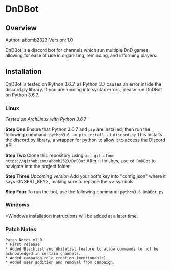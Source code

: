# DnDBot
## Overview
Author: abomb2323
Version: 1.0

DnDBot is a discord bot for channels which run multiple DnD games, allowing for ease of use in organizing, reminding, and informing players.

## Installation
DnDBot is tested on Python 3.6.7, as Python 3.7 causes an error inside the discord.py library. If you are running into syntax errors, please run DnDBot on Python 3.6.7.

### Linux
*Tested on ArchLinux with Python 3.6.7*

**Step One**
Ensure that Python 3.6.7 and `pip` are installed, then run the following command:
`python3.6 -m pip install -U discord.py`
This installs the discord.py library, a wrapper for python to allow it to access the Discord API.

**Step Two**
Clone this repository using `git`:
`git clone https://github.com/abomb2323/DnDBot`
After it finishes, use `cd DnDBot` to navigate into the project folder.

**Step Three**
*Upcoming version* Add your bot's key into "config.json" where it says <INSERT_KEY>, making sure to replace the <> symbols.

**Step Four**
To run the bot, use the following command:
`python3.6 DnDBot.py`

### Windows
*Windows installation instructions will be added at a later time.

### Patch Notes
```
Patch Notes v1.0
* First release
* Added Blacklist and Whitelist feature to allow commands to not be acknowledged in certain channels.
* Added campaign role creation (mentionable)
* Added user addition and removal from campaign.
```